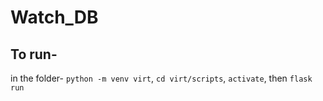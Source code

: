 # Watch_DB
## To run-
in the folder-
`python -m venv virt`,
`cd virt/scripts`,
`activate`, then `flask run`
